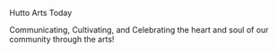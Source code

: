 Hutto Arts Today

Communicating, Cultivating, and Celebrating
the heart and soul of our community
through the arts!

